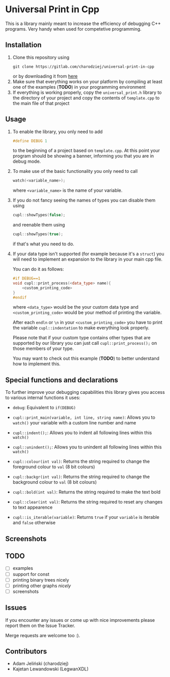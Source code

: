 # Universal Print in Cpp

This is a library mainly meant to increase the efficiency of debugging C++ programs. 
Very handy when used for competetive programming.

## Installation

 1. Clone this repository using
    ```
    git clone https://gitlab.com/charodziej/universal-print-in-cpp
    ```
    or by downloading it from [here](https://gitlab.com/charodziej/universal-print-in-cpp/-/archive/master/universal-print-in-cpp-master.zip)
 2. Make sure that everything works on your platform by compiling at least one of the examples (__TODO__) in your programming environment
 3. If everything is working properly, copy the `universal_print.h` library to the directory of your project and copy the contents of `template.cpp` to the main file of that project

## Usage

 1. To enable the library, you only need to add 
    ```cpp
    #define DEBUG 1
    ```
    to the beginning of a project based on `template.cpp`.
    At this point your program should be showing a banner, informing you that you are in debug mode.

 2. To make use of the basic functionality you only need to call
    ```cpp
    watch(<variable_name>);
    ```
    where `<variable_name>` is the name of your variable.

 3. If you do not fancy seeing the names of types you can disable them using
    ```cpp
    cupl::showTypes(false);
    ```
    and reenable them using
    ```cpp
    cupl::showTypes(true);
    ```
    if that's what you need to do.

 4. If your data type isn't supported (for example because it's a `struct`) you will need to implement an expansion to the library in your main cpp file.
 
    You can do it as follows:
    ```cpp
    #if DEBUG==1
    void cupl::print_process(<data_type> name){
        <custom_printing_code>
    }
    #endif
    ```
    where `<data_type>` would be the your custom data type and `<custom_printing_code>` would be your method of printing the variable. 
    
    After each `endln` or `\n` in your `<custom_printing_code>` you have to print the variable `cupl::indentation` to make everything look properly.
    
    Please note that if your custom type contains other types that are supported by our library you can just call `cupl::print_process();` on those members of your type.
    
    You may want to check out this example (__TODO__) to better understand how to implement this.

## Special functions and declarations

To further improve your debugging capabilities this library gives you access to various internal functions it uses:

* `debug`:                                                Equivalent to `if(DEBUG)`

* `cupl::print_main(variable, int line, string name)`:    Allows you to `watch()` your variable with a custom line number and name
 
* `cupl::indent();`:                                      Allows you to indent all following lines within this `watch()` 
    
* `cupl::unindent();`:                                    Allows you to unindent all following lines within this `watch()` 
   
* `cupl::colour(int val)`:                                Returns the string required to change the foreground colour to `val` (8 bit colours)
    
* `cupl::backgr(int val)`:                                Returns the string required to change the background colour to `val` (8 bit colours)
    
* `cupl::bold(int val)`:                                  Returns the string required to make the text bold
    
* `cupl::clear(int val)`:                                 Returns the string required to reset any changes to text appearence
    
* `cupl::is_iterable(variable)`:                          Returns `true` if your `variable` is iterable and `false` otherwise

## Screenshots

## TODO

* [ ] examples
* [ ] support for const
* [ ] printing binary trees nicely
* [ ] printing other graphs _nicely_
* [ ] screenshots

## Issues

If you encounter any issues or come up with nice improvements please report them on the Issue Tracker.

Merge requests are welcome too :).

## Contributors

* Adam Jeliński (charodziej)
* Kajetan Lewandowski (LegwanXDL)